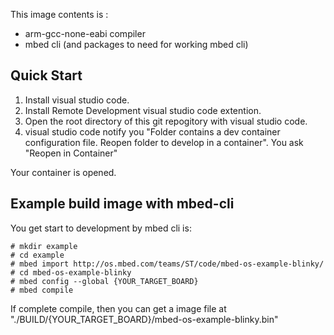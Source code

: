 This image contents is :

- arm-gcc-none-eabi compiler
- mbed cli (and packages to need for working mbed cli)

## Quick Start

1. Install visual studio code.
1. Install Remote Development visual studio code extention.
1. Open the root directory of this git repogitory with visual studio code.
1. visual studio code notify you "Folder contains a dev container configuration file. Reopen folder to develop in a container". You ask "Reopen in Container"

Your container is opened.

## Example build image with mbed-cli 

You get start to development by mbed cli is:

```
# mkdir example
# cd example
# mbed import http://os.mbed.com/teams/ST/code/mbed-os-example-blinky/
# cd mbed-os-example-blinky
# mbed config --global {YOUR_TARGET_BOARD}
# mbed compile
```

If complete compile, then you can get a image file at "./BUILD/{YOUR_TARGET_BOARD}/mbed-os-example-blinky.bin"

